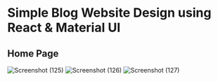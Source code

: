 # Simple Blog Website Design using React & Material UI

## Home Page
![Screenshot (125)](https://user-images.githubusercontent.com/54845047/113415328-d476a700-9373-11eb-97e4-4154e05fe11d.png)
![Screenshot (126)](https://user-images.githubusercontent.com/54845047/113415331-d5a7d400-9373-11eb-931a-c251c78d70ba.png)
![Screenshot (127)](https://user-images.githubusercontent.com/54845047/113415332-d6406a80-9373-11eb-87e8-94eb20ea8434.png)
